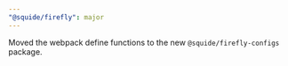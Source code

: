 ```yaml
---
"@squide/firefly": major
---
```


Moved the webpack define functions to the new `@squide/firefly-configs` package.
